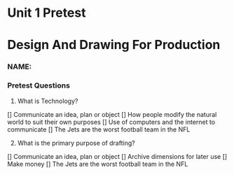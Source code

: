 # Unit 1 Pretest

# Design And Drawing For Production

### NAME:

### Pretest Questions

1. What is Technology?

[] Communicate an idea, plan or object
[] How people modify the natural world to suit their own purposes
[] Use of computers and the internet to communicate
[] The Jets are the worst football team in the NFL

2. What is the primary purpose of drafting?

[] Communicate an idea, plan or object
[] Archive dimensions for later use
[] Make money
[] The Jets are the worst football team in the NFL
